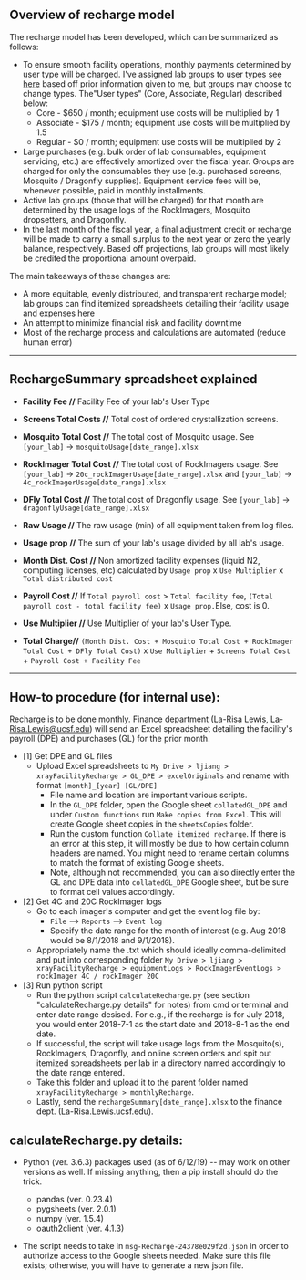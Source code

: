 ## Overview of recharge model

The recharge model has been developed, which can be summarized as follows:
* To ensure smooth facility operations, monthly payments determined by user type will be charged. I've assigned lab groups to user types [see here](https://docs.google.com/spreadsheets/d/1Yom-H6j04TJ5_W1Ic2dlqKsVWrHQbdInQyq_Q7ZVnZA/edit?usp=sharing) based off prior information given to me, but groups may choose to change types. The"User types" (Core, Associate, Regular) described below:
  * Core - $650 / month; equipment use costs will be multiplied by 1
  * Associate - $175 / month; equipment use costs will be multiplied by 1.5
  * Regular - $0 / month; equipment use costs will be multiplied by 2
* Large purchases (e.g. bulk order of lab consumables, equipment servicing, etc.) are effectively amortized over the fiscal year. Groups are charged for only the consumables they use (e.g. purchased screens, Mosquito / Dragonfly supplies). Equipment service fees will be, whenever possible, paid in monthly installments. 
* Active lab groups (those that will be charged) for that month are determined by the usage logs of the RockImagers, Mosquito dropsetters, and Dragonfly.
* In the last month of the fiscal year, a final adjustment credit or recharge will be made to carry a small surplus to the next year or zero the yearly balance, respectively. Based off projections, lab groups will most likely be credited the proportional amount overpaid.  

The main takeaways of these changes are:
* A more equitable, evenly distributed, and transparent recharge model; lab groups can find itemized spreadsheets detailing their facility usage and expenses [here](https://drive.google.com/drive/folders/1DvilgbyLRI9At3wwR9F2D4Dufn77VOU6?usp=sharing)
* An attempt to minimize financial risk and facility downtime
* Most of the recharge process and calculations are automated (reduce human error)

---

## RechargeSummary spreadsheet explained

* **Facility Fee //** Facility Fee of your lab's  User Type 

* **Screens Total Costs //** Total cost of ordered crystallization screens. 

* **Mosquito Total Cost //** The total cost of Mosquito usage. See `[your_lab]` -> `mosquitoUsage[date_range].xlsx`

* **RockImager Total Cost //** The total cost of RockImagers usage. See `[your_lab]` -> `20c_rockImagerUsage[date_range].xlsx` and `[your_lab]` -> `4c_rockImagerUsage[date_range].xlsx`

* **DFly Total Cost //** The total cost of Dragonfly usage. See `[your_lab]` -> `dragonflyUsage[date_range].xlsx`

* **Raw Usage //** The raw usage (min) of all equipment taken from log files. 

* **Usage prop //** The sum of your lab's usage divided by all lab's usage.

* **Month Dist. Cost //** Non amortized facility expenses (liquid N2, computing licenses, etc) calculated by `Usage prop` x `Use Multiplier` x `Total distributed cost`

* **Payroll Cost //** If `Total payroll cost` > `Total facility fee`, `(Total payroll cost - total facility fee)` x `Usage prop.`Else, cost is 0.

* **Use Multiplier //** Use Multiplier of your lab's User Type.

* **Total Charge//** `(Month Dist. Cost + Mosquito Total Cost + RockImager Total Cost + DFly Total Cost)` x `Use Multiplier` + `Screens Total Cost` + `Payroll Cost + Facility Fee`

---

## How-to procedure (for internal use):
Recharge is to be done monthly. Finance department (La-Risa Lewis, La-Risa.Lewis@ucsf.edu) will send an Excel spreadsheet detailing the facility's payroll (DPE) and purchases (GL) for the prior month. 
* [1] Get DPE and GL files
  * Upload Excel spreadsheets to `My Drive > ljiang > xrayFacilityRecharge > GL_DPE > excelOriginals` and rename with format `[month]_[year] [GL/DPE]`
    * File name and location are important various scripts. 
    * In the `GL_DPE` folder, open the Google sheet `collatedGL_DPE` and under `Custom functions` run `Make copies from Excel`. This will create Google sheet copies in the  `sheetsCopies` folder.
    * Run the custom function `Collate itemized recharge`. If there is an error at this step, it will mostly be due to how certain column headers are named. You might need to rename certain columns to match the format of existing Google sheets.
    * Note, although not recommended, you can also directly enter the GL and DPE data into `collatedGL_DPE` Google sheet, but be sure to format cell values accordingly.
* [2] Get 4C and 20C RockImager logs
  * Go to each imager's computer and get the event log file by:
    * `File` --> `Reports` --> `Event log`
    * Specify the date range for the month of interest (e.g. Aug 2018 would be 8/1/2018 and 9/1/2018).
   * Appropriately name the .txt which should ideally comma-delimited and put into corresponding folder `My Drive > ljiang > xrayFacilityRecharge > equipmentLogs > RockImagerEventLogs > rockImager 4C / rockImager 20C`
* [3] Run python script
  * Run the python script `calculateRecharge.py` (see section "calculateRecharge.py details" for notes) from cmd or terminal and enter date range desised. For e.g., if the recharge is for July 2018, you would enter 2018-7-1 as the start date and 2018-8-1 as the end date.
  * If successful, the script will take usage logs from the Mosquito(s), RockImagers, Dragonfly, and online screen orders and spit out itemized spreadsheets per lab in a directory named accordingly to the date range entered.
  * Take this folder and upload it to the parent folder named `xrayFacilityRecharge > monthlyRecharge`.
  * Lastly, send the `rechargeSummary[date_range].xlsx` to the finance dept. (La-Risa.Lewis.ucsf.edu). 

## calculateRecharge.py details:
* Python (ver. 3.6.3) packages used (as of 6/12/19) -- may work on other versions as well. If missing anything, then a pip install should do the trick. 
  * pandas (ver. 0.23.4)
  * pygsheets (ver. 2.0.1)
  * numpy (ver. 1.5.4)
  * oauth2client (ver. 4.1.3)

* The script needs to take in `msg-Recharge-24378e029f2d.json` in order to authorize access to the Google sheets needed. Make sure this file exists; otherwise, you will have to generate a new json file.
